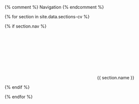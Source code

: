 {% comment %} Navigation {% endcomment %}

<style>
    .side-menu > nav {
        padding: 10px 0px;
        display: flex;
        flex: 1 0 500px; /*for iphone!*/
        flex: 1 0 50%;
        flex-direction: column;
        align-items: stretch;
        justify-content: center;
        overflow: hidden;
        gap: 4px;
    }
    .side-menu > nav > p {
        display: flex;
        flex-direction: row;
        align-items: center;
        padding: 4px 10px !important;
        text-transform: uppercase;
        font-size: 1rem;
        font-weight: 600;
        font-variation-settings: 'wght' 600;
        cursor: pointer;
        margin: 0;
        box-shadow: 0 0 1px 0;
        gap: 4px;
    }
    .side-menu > nav > p > svg {
        width: 1rem;
        height: 1.2rem;
        fill: var(--text_color);
    }
    .side-menu > nav > p:hover > svg {
        fill: var(--select);
    }

</style>

<nav markdown=1>

{% for section in site.data.sections-cv %}

{% if section.nav %}

<p onclick="scrollSmoothTo('{{ section.id }}')"><svg><use xlink:href="assets/img/icons.svg#angle-right"></use></svg>{{ section.name }}</p>

{% endif %}

{% endfor %}

</nav>

<script>
    function scrollSmoothTo(elementId) {
        document.getElementById(elementId).scrollIntoView({
            block: 'start',
            behavior: 'smooth'
        });
    }
</script>